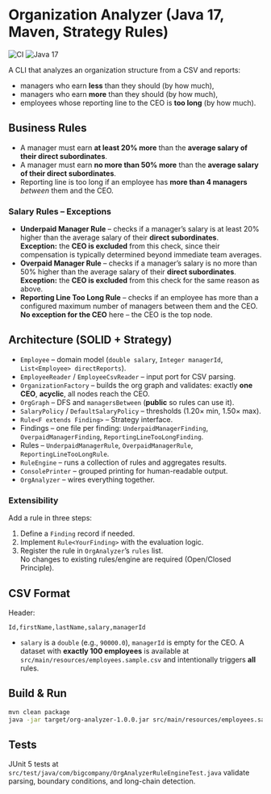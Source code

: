 # Organization Analyzer (Java 17, Maven, Strategy Rules)
![CI](https://github.com/alessandrocosentino/org-analyzer/actions/workflows/ci.yml/badge.svg)
![Java 17](https://img.shields.io/badge/Java-17-007396?logo=java)

A CLI that analyzes an organization structure from a CSV and reports:
- managers who earn **less** than they should (by how much),
- managers who earn **more** than they should (by how much),
- employees whose reporting line to the CEO is **too long** (by how much).

## Business Rules
- A manager must earn **at least 20% more** than the **average salary of their direct subordinates**.
- A manager must earn **no more than 50% more** than the **average salary of their direct subordinates**.
- Reporting line is too long if an employee has **more than 4 managers** *between* them and the CEO.

### Salary Rules – Exceptions
- **Underpaid Manager Rule** – checks if a manager’s salary is at least 20% higher than the average salary of their **direct subordinates**.  
  **Exception:** the **CEO is excluded** from this check, since their compensation is typically determined beyond immediate team averages.
- **Overpaid Manager Rule** – checks if a manager’s salary is no more than 50% higher than the average salary of their **direct subordinates**.  
  **Exception:** the **CEO is excluded** from this check for the same reason as above.
- **Reporting Line Too Long Rule** – checks if an employee has more than a configured maximum number of managers between them and the CEO.  
  **No exception for the CEO** here – the CEO is the top node.

## Architecture (SOLID + Strategy)
- `Employee` – domain model (`double salary`, `Integer managerId`, `List<Employee> directReports`).
- `EmployeeReader` / `EmployeeCsvReader` – input port for CSV parsing.
- `OrganizationFactory` – builds the org graph and validates: exactly **one CEO**, **acyclic**, all nodes reach the CEO.
- `OrgGraph` – DFS and `managersBetween` (**public** so rules can use it).
- `SalaryPolicy` / `DefaultSalaryPolicy` – thresholds (1.20× min, 1.50× max).
- `Rule<F extends Finding>` – Strategy interface.
- Findings – one file per finding: `UnderpaidManagerFinding`, `OverpaidManagerFinding`, `ReportingLineTooLongFinding`.
- Rules – `UnderpaidManagerRule`, `OverpaidManagerRule`, `ReportingLineTooLongRule`.
- `RuleEngine` – runs a collection of rules and aggregates results.
- `ConsolePrinter` – grouped printing for human-readable output.
- `OrgAnalyzer` – wires everything together.

### Extensibility
Add a rule in three steps:
1. Define a `Finding` record if needed.
2. Implement `Rule<YourFinding>` with the evaluation logic.
3. Register the rule in `OrgAnalyzer`’s `rules` list.  
No changes to existing rules/engine are required (Open/Closed Principle).

## CSV Format
Header:
```
Id,firstName,lastName,salary,managerId
```
- `salary` is a `double` (e.g., `90000.0`), `managerId` is empty for the CEO.
A dataset with **exactly 100 employees** is available at `src/main/resources/employees.sample.csv` and intentionally triggers **all** rules.

## Build & Run
```bash
mvn clean package
java -jar target/org-analyzer-1.0.0.jar src/main/resources/employees.sample.csv
```

## Tests
JUnit 5 tests at `src/test/java/com/bigcompany/OrgAnalyzerRuleEngineTest.java` validate parsing, boundary conditions, and long-chain detection.
